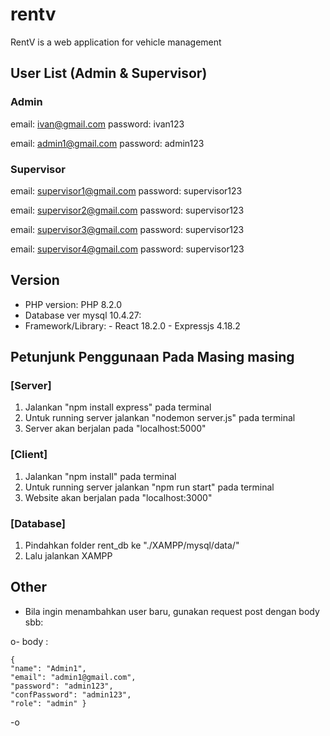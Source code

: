 # rentv
RentV is a web application for vehicle management

## User List (Admin & Supervisor)
### Admin
email: ivan@gmail.com
password: ivan123

email: admin1@gmail.com
password: admin123

### Supervisor
email: supervisor1@gmail.com
password: supervisor123

email: supervisor2@gmail.com
password: supervisor123

email: supervisor3@gmail.com
password: supervisor123

email: supervisor4@gmail.com
password: supervisor123

## Version
- PHP version: PHP 8.2.0
- Database ver mysql 10.4.27:
- Framework/Library: - React 18.2.0 - Expressjs 4.18.2

## Petunjunk Penggunaan Pada Masing masing

### [Server]
1. Jalankan "npm install express" pada terminal
2. Untuk running server jalankan "nodemon server.js" pada terminal
3. Server akan berjalan pada "localhost:5000"

### [Client]
1. Jalankan "npm install" pada terminal
2. Untuk running server jalankan "npm run start" pada terminal
3. Website akan berjalan pada "localhost:3000"

### [Database]
1. Pindahkan folder rent_db ke "./XAMPP/mysql/data/"
2. Lalu jalankan XAMPP


## Other
- Bila ingin menambahkan user baru, gunakan request post dengan body sbb:

o- body :

    {
    "name": "Admin1",
    "email": "admin1@gmail.com",
    "password": "admin123",
    "confPassword": "admin123",
    "role": "admin" }
-o


